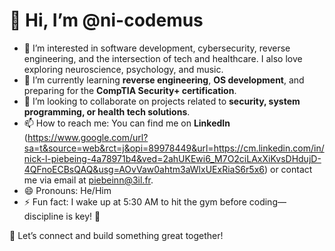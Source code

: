 # 👋 Hi, I’m <b>@ni-codemus</b>

- 👀 I’m interested in software development, cybersecurity, reverse engineering, and the intersection of tech and healthcare. I also love exploring neuroscience, psychology, and music.  
- 🌱 I’m currently learning **reverse engineering**, **OS development**, and preparing for the **CompTIA Security+ certification**.  
- 💞️ I’m looking to collaborate on projects related to **security, system programming, or health tech solutions**.  
- 📫 How to reach me: You can find me on **LinkedIn** (https://www.google.com/url?sa=t&source=web&rct=j&opi=89978449&url=https://cm.linkedin.com/in/nick-l-piebeing-4a78971b4&ved=2ahUKEwi6_M7O2ciLAxXiKvsDHdujD-4QFnoECBsQAQ&usg=AOvVaw0ahtm3aWlxUExRiaS6r5x6) or contact me via email at piebeinn@3il.fr.  
- 😄 Pronouns: He/Him  
- ⚡ Fun fact: I wake up at 5:30 AM to hit the gym before coding—discipline is key! 🚀  

🔹 Let’s connect and build something great together!  


<!---
ni-codemus/ni-codemus is a ✨ special ✨ repository because its `README.md` (this file) appears on your GitHub profile.
You can click the Preview link to take a look at your changes.
--->

